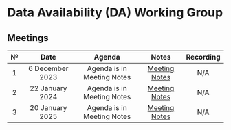 # Data Availability (DA) Working Group

## Meetings

| № |      Date       |           Agenda           |                                                           Notes                                                            | Recording |
|:-:|:---------------:|:--------------------------:|:--------------------------------------------------------------------------------------------------------------------------:|:---------:|
| 1 | 6 December 2023 | Agenda is in Meeting Notes | [Meeting Notes](https://github.com/celestiaorg/data-availability-wg/blob/main/meeting-notes/2023-12-06-initial-meeting.md) |    N/A    |
| 2 | 22 January 2024 | Agenda is in Meeting Notes |    [Meeting Notes](https://github.com/celestiaorg/data-availability-wg/blob/main/meeting-notes/2024-01-22-meeting-2.md)    |    N/A    |
| 3 | 20 January 2025 | Agenda is in Meeting Notes |    [Meeting Notes](https://github.com/celestiaorg/data-availability-wg/blob/main/meeting-notes/2025-01-20.md)    |    N/A    |

